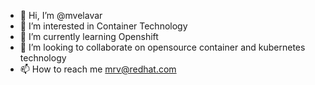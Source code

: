 - 👋 Hi, I’m @mvelavar
- 👀 I’m interested in Container Technology
- 🌱 I’m currently learning Openshift
- 💞️ I’m looking to collaborate on opensource container and kubernetes technology
- 📫 How to reach me mrv@redhat.com

<!---
mvelavar/mvelavar is a ✨ special ✨ repository because its `README.md` (this file) appears on your GitHub profile.
You can click the Preview link to take a look at your changes.
--->
